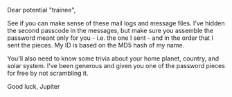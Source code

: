 Dear potential "trainee",

See if you can make sense of these mail logs and message files. I've hidden the second passcode in the messages, but make sure you assemble the password meant only for you - i.e. the one I sent - and in the order that I sent the pieces. My ID is based on the MD5 hash of my name.

You'll also need to know some trivia about your home planet, country, and solar system. I've been generous and given you one of the password pieces for free by not scrambling it.


Good luck,
Jupiter
